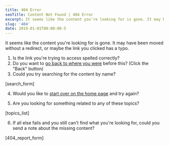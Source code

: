 ```yaml
---
title: 404 Error
seoTitle: Content Not Found | 404 Error
excerpt: It seems like the content you're looking for is gone. It may have been moved without a redirect, or maybe the link you clicked has a typo.
slug: '404'
date: 2019-01-01T00:00:00-5
---
```

It seems like the content you're looking for is gone. It may have been moved without a redirect, or maybe the link you clicked has a typo.

1. Is the link you're trying to access spelled correctly?
2. Do you want to [go back to where you were](js:back) before this? (Click the "Back" button)
3. Could you try searching for the content by name?

[search_form]

4. Would you like to [start over on the home page](/) and try again?

5. Are you looking for something related to any of these topics?

[topics_list]

6. If all else fails and you still can't find what you're looking for, could you send a note about the missing content?

[404_report_form]